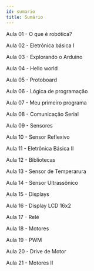 ```yaml
---
id: sumario
title: Sumário
---
```


Aula 01 - O que é robótica?

Aula 02 - Eletrônica básica I

Aula 03 - Explorando o Arduino

Aula 04 - Hello world

Aula 05 - Protoboard

Aula 06 - Lógica de programação

Aula 07 - Meu primeiro programa

Aula 08 - Comunicação Serial

Aula 09 - Sensores

Aula 10 - Sensor Reflexivo

Aula 11 - Eletrônica Básica II

Aula 12 - Bibliotecas

Aula 13 - Sensor de Temperarura

Aula 14 - Sensor Ultrassônico

Aula 15 - Displays

Aula 16 - Display LCD 16x2

Aula 17 - Relé

Aula 18 - Motores

Aula 19 - PWM

Aula 20 - Drive de Motor

Aula 21 - Motores II